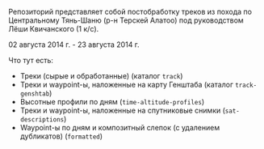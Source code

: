 Репозиторий представляет собой постобработку треков
из похода по Центральному Тянь-Шаню (р-н Терскей Алатоо)
под руководством Лёши Квичанского (1 к/c).

02 августа 2014 г. - 23 августа 2014 г.

Что тут есть:

* Треки (сырые и обработанные) (каталог `track`)
* Треки и waypoint-ы, наложенные на карту Генштаба (каталог `track-genshtab`)
* Высотные профили по дням (`time-altitude-profiles`)
* Треки и waypoint-ы, наложенные на спутниковые снимки (`sat-descriptions`)
* Waypoint-ы по дням и композитный слепок (с удалением дубликатов) (`formatted`)
